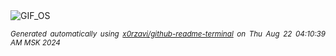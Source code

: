 <div align="justify">
<picture>
    <source media="(prefers-color-scheme: dark)" srcset="https://i.ibb.co/JnpbRHz/output-gif.gif">
    <source media="(prefers-color-scheme: light)" srcset="https://i.ibb.co/JnpbRHz/output-gif.gif">
    <img alt="GIF_OS" src="https://i.ibb.co/JnpbRHz/output-gif.gif">
</picture>

<sub><i>Generated automatically using [x0rzavi/github-readme-terminal](https://github.com/x0rzavi/github-readme-terminal) on Thu Aug 22 04:10:39 AM MSK 2024</i></sub>

</div>

<!-- Image deletion URL: https://ibb.co/qBg4MpR/4e4f8de3c778d965d35397c2c8db447c -->